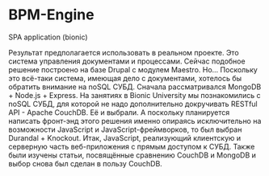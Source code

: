 BPM-Engine
==========

SPA application (bionic)

Результат предполагается использовать в реальном проекте. Это система управления документами и процессами. Сейчас подобное решение построено на базе Drupal с модулем Maestro. Но... Поскольку это всё-таки система, имеющая дело с документами, хотелось бы обратить внимание на noSQL СУБД. Сначала рассматривался MongoDB + Node.js + Express. На занятиях в Bionic University мы познакомились с noSQL СУБД, для которой не надо дополнительно докручивать RESTful API - Apache CouchDB. Её и выбрали. А поскольку планируется написать фронт-энд этого решения именно опираясь исключительно на возможности JavaScript и JavaScript-фреймворков, то был выбран Durandal + Knockout. Итак, JavaScript, реализующий клиентскую и серверную часть веб-приложения с прямым доступом к СУБД. Также были изучены статьи, посвящённые сравнению CouchDB и MongoDB и выбор снова был сделан в пользу CouchDB.
